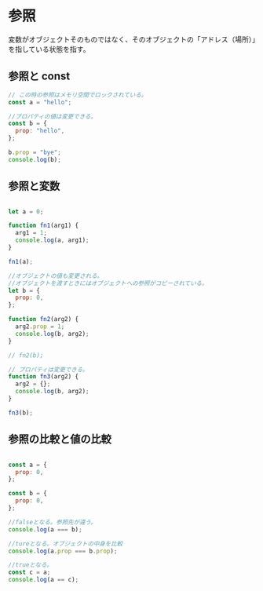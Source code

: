 # 参照

変数がオブジェクトそのものではなく、そのオブジェクトの「アドレス（場所）」を指している状態を指す。

## 参照と const

```JavaScript
// この時の参照はメモリ空間でロックされている。
const a = "hello";

//プロパティの値は変更できる。
const b = {
  prop: "hello",
};

b.prop = "bye";
console.log(b);

```

## 参照と変数

```JavaScript

let a = 0;

function fn1(arg1) {
  arg1 = 1;
  console.log(a, arg1);
}

fn1(a);

//オブジェクトの値も変更される。
//オブジェクトを渡すときにはオブジェクトへの参照がコピーされている。
let b = {
  prop: 0,
};

function fn2(arg2) {
  arg2.prop = 1;
  console.log(b, arg2);
}

// fn2(b);

// プロパティは変更できる。
function fn3(arg2) {
  arg2 = {};
  console.log(b, arg2);
}

fn3(b);

```

## 参照の比較と値の比較

```JavaScript

const a = {
  prop: 0,
};

const b = {
  prop: 0,
};

//falseとなる。参照先が違う。
console.log(a === b);

//tureとなる。オブジェクトの中身を比較
console.log(a.prop === b.prop);

//trueとなる。
const c = a;
console.log(a == c);


```

